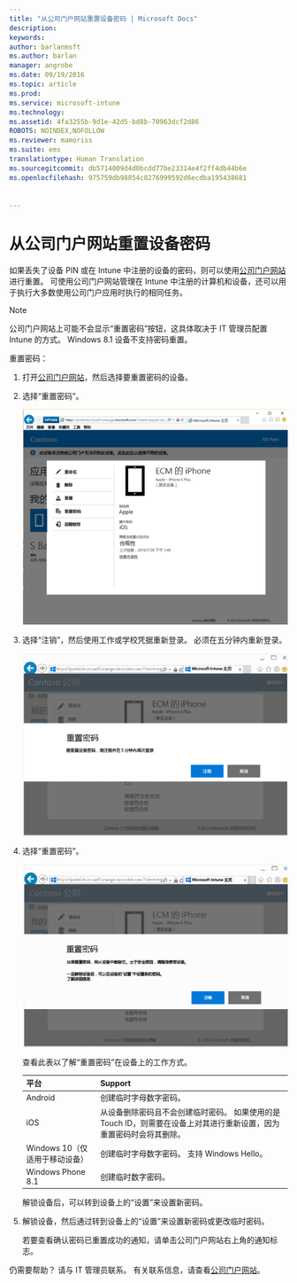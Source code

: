 ```yaml
---
title: "从公司门户网站重置设备密码 | Microsoft Docs"
description: 
keywords: 
author: barlanmsft
ms.author: barlan
manager: angrobe
ms.date: 09/19/2016
ms.topic: article
ms.prod: 
ms.service: microsoft-intune
ms.technology: 
ms.assetid: 4fa3255b-9d1e-42d5-bd8b-70963dcf2d86
ROBOTS: NOINDEX,NOFOLLOW
ms.reviewer: mamoriss
ms.suite: ems
translationtype: Human Translation
ms.sourcegitcommit: db5714009d4d0bcdd77be23314e4f2ff4db44b6e
ms.openlocfilehash: 975759db98854c8276999592d6ecdba195438681


---
```



# <a name="reset-your-device-passcode-from-the-company-portal-website"></a>从公司门户网站重置设备密码

如果丢失了设备 PIN 或在 Intune 中注册的设备的密码，则可以使用[公司门户网站](http://portal.manage.microsoft.com)进行重置。 可使用公司门户网站管理在 Intune 中注册的计算机和设备，还可以用于执行大多数使用公司门户应用时执行的相同任务。

> [!NOTE]
> 公司门户网站上可能不会显示“重置密码”按钮，这具体取决于 IT 管理员配置 Intune 的方式。 Windows 8.1 设备不支持密码重置。

重置密码：

1.  打开[公司门户网站](http://portal.manage.microsoft.com)，然后选择要重置密码的设备。

2.  选择“重置密码”。

    ![具有“重置密码”按钮的设备详细信息](./media/iwp-screen-with-all-options.png)

3.  选择“注销”，然后使用工作或学校凭据重新登录。 必须在五分钟内重新登录。

    ![具有“注销”按钮的重置消息](./media/iwp-2-sign-out.png)

4.  选择“重置密码”。

    ![重置密码时说明当前操作的消息](./media/iwp-3-tap-reset-passcode-after-signin.png)

    查看此表以了解“重置密码”在设备上的工作方式。

    |平台|Support|
    |------------|-----------|
    |Android|创建临时字母数字密码。|
    |iOS|从设备删除密码且不会创建临时密码。 如果使用的是 Touch ID，则需要在设备上对其进行重新设置，因为重置密码时会将其删除。|
    |Windows 10（仅适用于移动设备）|创建临时字母数字密码。 支持 Windows Hello。|
    |Windows Phone 8.1|创建临时数字密码。|
    解锁设备后，可以转到设备上的“设置”来设置新密码。

5.  解锁设备，然后通过转到设备上的“设置”来设置新密码或更改临时密码。

    若要查看确认密码已重置成功的通知，请单击公司门户网站右上角的通知标志。

仍需要帮助？ 请与 IT 管理员联系。 有关联系信息，请查看[公司门户网站](http://portal.manage.microsoft.com)。



<!--HONumber=Dec16_HO3-->


